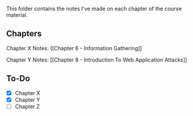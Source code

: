 This folder contains the notes I've made on each chapter of the course material.

## Chapters

Chapter X Notes: [[Chapter 6 - Information Gathering]]

Chapter Y Notes: [[Chapter 8 - Introduction To Web Application Attacks]]

## To-Do

- [x] Chapter X
- [x] Chapter Y
- [ ] Chapter Z